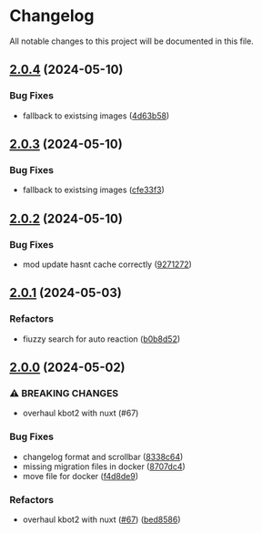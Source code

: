 # Changelog

All notable changes to this project will be documented in this file.

## [2.0.4](https://github.com/Satisfactory-KMods/kbot2/compare/v2.0.3...v2.0.4) (2024-05-10)


### Bug Fixes

* fallback to existsing images ([4d63b58](https://github.com/Satisfactory-KMods/kbot2/commit/4d63b58f6b662c036c91f08c9e0713a2a954a074))

## [2.0.3](https://github.com/Satisfactory-KMods/kbot2/compare/v2.0.2...v2.0.3) (2024-05-10)


### Bug Fixes

* fallback to existsing images ([cfe33f3](https://github.com/Satisfactory-KMods/kbot2/commit/cfe33f3b4795214a251b3399c71ed0c720e1ce01))

## [2.0.2](https://github.com/Satisfactory-KMods/kbot2/compare/v2.0.1...v2.0.2) (2024-05-10)


### Bug Fixes

* mod update hasnt cache correctly ([9271272](https://github.com/Satisfactory-KMods/kbot2/commit/92712727f976a412e9e78d708ea4da9192f6373f))

## [2.0.1](https://github.com/Satisfactory-KMods/kbot2/compare/v2.0.0...v2.0.1) (2024-05-03)


### Refactors

* fiuzzy search for auto reaction ([b0b8d52](https://github.com/Satisfactory-KMods/kbot2/commit/b0b8d527c2fad18dd9af59af003d49545f6557b1))

## [2.0.0](https://github.com/Satisfactory-KMods/kbot2/compare/v1.0.0...v2.0.0) (2024-05-02)


### ⚠ BREAKING CHANGES

* overhaul kbot2 with nuxt (#67)

### Bug Fixes

* changelog format and scrollbar ([8338c64](https://github.com/Satisfactory-KMods/kbot2/commit/8338c645b125a4b3ed8f42e1300283fbbc46a0b6))
* missing migration files in docker ([8707dc4](https://github.com/Satisfactory-KMods/kbot2/commit/8707dc46535b9ee325d4f737b7b74b658214394e))
* move file for docker ([f4d8de9](https://github.com/Satisfactory-KMods/kbot2/commit/f4d8de9732d22327d246710dc8310716f83145c8))


### Refactors

* overhaul kbot2 with nuxt ([#67](https://github.com/Satisfactory-KMods/kbot2/issues/67)) ([bed8586](https://github.com/Satisfactory-KMods/kbot2/commit/bed8586111b4f591d5cdc6d89425d655f90b3723))
